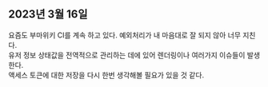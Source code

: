 ## **2023년 3월 16일**

요즘도 부마위키 CI를 계속 하고 있다. 예외처리가 내 마음대로 잘 되지 않아 너무 지친다.  
유저 정보 상태값을 전역적으로 관리하는 데에 있어 렌더링이나 여러가지 이슈들이 발생한다.  
액세스 토큰에 대한 저장을 다시 한번 생각해볼 필요가 있을 것 같다.

